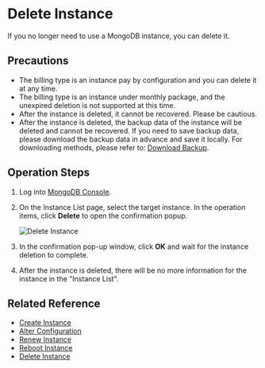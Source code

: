 # Delete Instance

If you no longer need to use a MongoDB instance, you can delete it.

## Precautions
- The billing type is an instance pay by configuration and you can delete it at any time.
- The billing type is an instance under monthly package, and the unexpired deletion is not supported at this time.
- After the instance is deleted, it cannot be recovered. Please be cautious.
- After the instance is deleted, the backup data of the instance will be deleted and cannot be recovered. If you need to save backup data, please download the backup data in advance and save it locally. For downloading methods, please refer to: [Download Backup](../Backup/Download-Bckup.md).

## Operation Steps
1. Log into [MongoDB Console](https://mongodb-console.jdcloud.com/mongodb).
2. On the Instance List page, select the target instance. In the operation items, click **Delete** to open the confirmation popup.
 
    ![Delete Instance](https://github.com/jdcloudcom/cn/blob/master/image/mongodb/mongo-014.png)

3. In the confirmation pop-up window, click **OK** and wait for the instance deletion to complete.
4. After the instance is deleted, there will be no more information for the instance in the "Instance List".

## Related Reference

- [Create Instance](../../Getting-Started/Create-Instance.md)
- [Alter Configuration](Modify-Instance-Spec.md)
- [Renew Instance](Renewal-Instructions.md)
- [Reboot Instance](Restart-Instance.md)
- [Delete Instance](Delete-Instance.md)


